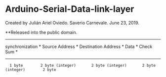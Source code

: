 # Arduino-Serial-Data-link-layer

Created by Julián Ariel Oviedo.
           Saverio Carnevale.
June 23, 2019.

**Released into the public domain.

*****************************************************************************************************
 synchronization *   Source Address   *  Destination Address  *        Data        *   Check Sum   *
*****************************************************************************************************
      1 byte        2 byte (integer)       2 byte (integer)       2 byte (integer)        2 byte 
      
     
 
